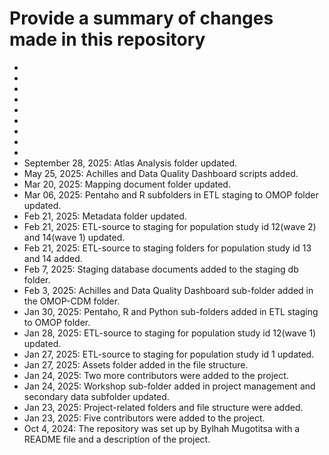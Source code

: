 # Provide a summary of changes made in this repository

-
-
-
-
-
-
-
-
-
- September 28, 2025: Atlas Analysis folder updated.
- May 25, 2025: Achilles and Data Quality Dashboard scripts added.
- Mar 20, 2025: Mapping document folder updated.
- Mar 06, 2025: Pentaho and R subfolders in ETL staging to OMOP folder updated.
- Feb 21, 2025: Metadata folder updated.
- Feb 21, 2025: ETL-source to staging for population study id 12(wave 2) and 14(wave 1) updated.
- Feb 21, 2025: ETL-source to staging folders for population study id 13 and 14 added.
- Feb 7, 2025: Staging database documents added to the staging db folder.
- Feb 3, 2025: Achilles and Data Quality Dashboard sub-folder added in the OMOP-CDM folder.
- Jan 30, 2025: Pentaho, R and Python sub-folders added in ETL staging to OMOP folder.
- Jan 28, 2025: ETL-source to staging for population study id 12(wave 1) updated.
- Jan 27, 2025: ETL-source to staging for population study id 1 updated.
- Jan 27, 2025: Assets folder added in the file structure.
- Jan 24, 2025: Two more contributors were added to the project.
- Jan 24, 2025: Workshop sub-folder added in project management and secondary data subfolder updated.
- Jan 23, 2025: Project-related folders and file structure were added.
- Jan 23, 2025: Five contributors were added to the project.
- Oct 4, 2024: The repository was set up by Bylhah Mugotitsa with a README file and a description of the project.
